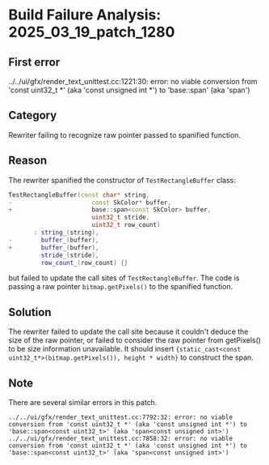 # Build Failure Analysis: 2025_03_19_patch_1280

## First error

../../ui/gfx/render_text_unittest.cc:1221:30: error: no viable conversion from 'const uint32_t *' (aka 'const unsigned int *') to 'base::span<const uint32_t>' (aka 'span<const unsigned int>')

## Category
Rewriter failing to recognize raw pointer passed to spanified function.

## Reason
The rewriter spanified the constructor of `TestRectangleBuffer` class:
```c++
TestRectangleBuffer(const char* string,
-                      const SkColor* buffer,
+                      base::span<const SkColor> buffer,
                       uint32_t stride,
                       uint32_t row_count)
       : string_(string),
-        buffer_(buffer),
+        buffer_(buffer),
         stride_(stride),
         row_count_(row_count) {}
```
but failed to update the call sites of `TestRectangleBuffer`. The code is passing a raw pointer `bitmap.getPixels()` to the spanified function.

## Solution
The rewriter failed to update the call site because it couldn't deduce the size of the raw pointer, or failed to consider the raw pointer from getPixels() to be size information unavailable. It should insert `{static_cast<const uint32_t*>(bitmap.getPixels()), height * width}` to construct the span.

## Note
There are several similar errors in this patch.
```
../../ui/gfx/render_text_unittest.cc:7792:32: error: no viable conversion from 'const uint32_t *' (aka 'const unsigned int *') to 'base::span<const uint32_t>' (aka 'span<const unsigned int>')
../../ui/gfx/render_text_unittest.cc:7858:32: error: no viable conversion from 'const uint32_t *' (aka 'const unsigned int *') to 'base::span<const uint32_t>' (aka 'span<const unsigned int>')